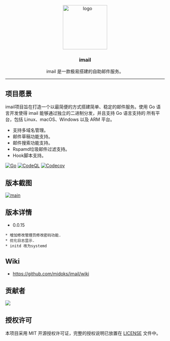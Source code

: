 <p align="center">
  <img alt="logo" src="https://avatars2.githubusercontent.com/u/4169529?v=3&s=200" height="140" />
  <h3 align="center">imail</h3>
  <p align="center">imail 是一款极易搭建的自助邮件服务。</p>
</p>


---
## 项目愿景

imail项目旨在打造一个以最简便的方式搭建简单、稳定的邮件服务。使用 Go 语言开发使得 imail 能够通过独立的二进制分发，并且支持 Go 语言支持的 所有平台，包括 Linux、macOS、Windows 以及 ARM 平台。

- 支持多域名管理。
- 邮件草稿功能支持。
- 邮件搜索功能支持。
- Rspamd垃圾邮件过滤支持。
- Hook脚本支持。

[![Go](https://github.com/midoks/imail/actions/workflows/go.yml/badge.svg)](https://github.com/midoks/imail/actions/workflows/go.yml)
[![CodeQL](https://github.com/midoks/imail/actions/workflows/codeql-analysis.yml/badge.svg)](https://github.com/midoks/imail/actions/workflows/codeql-analysis.yml)
[![Codecov](https://codecov.io/gh/midoks/imail/branch/master/graph/badge.svg?token=MJ2HL6HFLR)](https://codecov.io/gh/midoks/imail)

## 版本截图

[![main](/screenshot/main.png)](/screenshot/main.png)


## 版本详情

- 0.0.15

```
* 增加修改管理员修改密码功能.
* 优化日志显示.
* initd 改为systemd
```

## Wiki

- https://github.com/midoks/imail/wiki

## 贡献者

[![](https://contrib.rocks/image?repo=midoks/imail)](https://github.com/midoks/imail/graphs/contributors)


## 授权许可

本项目采用 MIT 开源授权许可证，完整的授权说明已放置在 [LICENSE](https://github.com/midoks/imail/blob/main/LICENSE) 文件中。

